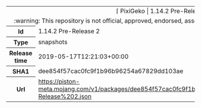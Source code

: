 <html><table>
<tr><td colspan="2" align="center"><img width="0" height="0"><br/>⌈ PixiGeko | 1.14.2 Pre-Release 2 ⌋<br/><img width="0" height="0"></td></tr>
<tr><td colspan="2" align="center"><img width="0" height="0"><br/>
:warning: This repository is not official, approved, endorsed, associated or connected with Mojang :warning:
<br/><img width="0" height="0"></td></tr>
<tr><th>Id</th><td>1.14.2 Pre-Release 2</td></tr>
<tr><th>Type</th><td>snapshots</td></tr>
<tr><th>Release time</th><td>2019-05-17T12:21:03+00:00</td></tr>
<tr><th>SHA1</th><td>dee854f57cac0fc9f1b96b96254a67829dd103ae</td></tr>
<tr><th>Url</th><td><a href="https://piston-meta.mojang.com/v1/packages/dee854f57cac0fc9f1b96b96254a67829dd103ae/1.14.2%20Pre-Release%202.json">https://piston-meta.mojang.com/v1/packages/dee854f57cac0fc9f1b96b96254a67829dd103ae/1.14.2%20Pre-Release%202.json</a></td></tr>